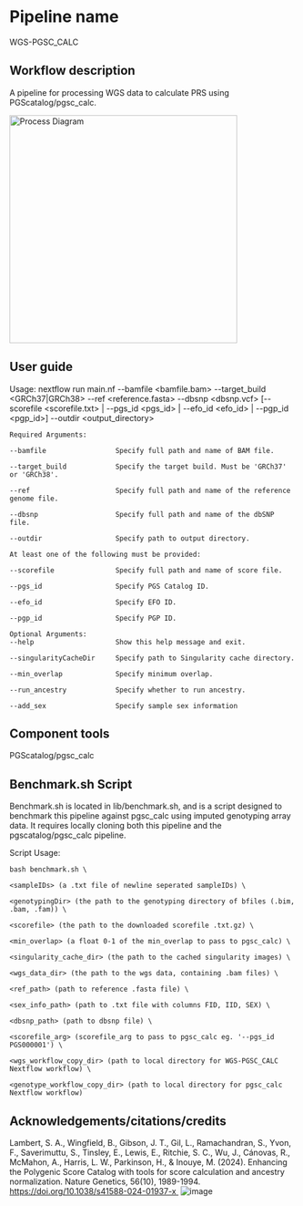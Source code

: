 # Pipeline name
WGS-PGSC_CALC
## Workflow description 
A pipeline for processing WGS data to calculate PRS using PGScatalog/pgsc_calc.

<img width="400" alt="Process Diagram" src="https://github.com/user-attachments/assets/0689c28e-3b62-46e5-9a99-2f1f3de2356f" />

## User guide 
Usage:  nextflow run main.nf --bamfile <bamfile.bam> --target_build <GRCh37|GRCh38> --ref <reference.fasta> --dbsnp <dbsnp.vcf> [--scorefile <scorefile.txt> | --pgs_id <pgs_id> | --efo_id <efo_id> | --pgp_id <pgp_id>] --outdir <output_directory>

    Required Arguments:
    
    --bamfile                 Specify full path and name of BAM file. 
    
    --target_build            Specify the target build. Must be 'GRCh37' or 'GRCh38'.
    
    --ref                     Specify full path and name of the reference genome file.
    
    --dbsnp                   Specify full path and name of the dbSNP file.
    
    --outdir                  Specify path to output directory.
    
    At least one of the following must be provided:
    
    --scorefile               Specify full path and name of score file.
    
    --pgs_id                  Specify PGS Catalog ID.
    
    --efo_id                  Specify EFO ID.
    
    --pgp_id                  Specify PGP ID.
     
    Optional Arguments:
    --help                    Show this help message and exit.
    
    --singularityCacheDir     Specify path to Singularity cache directory.
    
    --min_overlap             Specify minimum overlap.
    
    --run_ancestry            Specify whether to run ancestry.
    
    --add_sex                 Specify sample sex information
## Component tools 
PGScatalog/pgsc_calc

## Benchmark.sh Script
Benchmark.sh is located in lib/benchmark.sh, and is a script designed to benchmark this pipeline against pgsc_calc using imputed genotyping array data.
It requires locally cloning both this pipeline and the pgscatalog/pgsc_calc pipeline.

Script Usage: 

    bash benchmark.sh \

    <sampleIDs> (a .txt file of newline seperated sampleIDs) \
    
    <genotypingDir> (the path to the genotyping directory of bfiles (.bim, .bam, .fam)) \
    
    <scorefile> (the path to the downloaded scorefile .txt.gz) \
    
    <min_overlap> (a float 0-1 of the min_overlap to pass to pgsc_calc) \
    
    <singularity_cache_dir> (the path to the cached singularity images) \
    
    <wgs_data_dir> (the path to the wgs data, containing .bam files) \
    
    <ref_path> (path to reference .fasta file) \
    
    <sex_info_path> (path to .txt file with columns FID, IID, SEX) \
    
    <dbsnp_path> (path to dbsnp file) \
    
    <scorefile_arg> (scorefile_arg to pass to pgsc_calc eg. '--pgs_id PGS000001') \
    
    <wgs_workflow_copy_dir> (path to local directory for WGS-PGSC_CALC Nextflow workflow) \
    
    <genotype_workflow_copy_dir> (path to local directory for pgsc_calc Nextflow workflow)

## Acknowledgements/citations/credits
Lambert, S. A., Wingfield, B., Gibson, J. T., Gil, L., Ramachandran, S., Yvon, F., Saverimuttu, S., Tinsley, E., Lewis, E., Ritchie, S. C., Wu, J., Cánovas, R., McMahon, A., Harris, L. W., Parkinson, H., & Inouye, M. (2024). Enhancing the Polygenic Score Catalog with tools for score calculation and ancestry normalization. Nature Genetics, 56(10), 1989-1994. https://doi.org/10.1038/s41588-024-01937-x 
![image](https://github.com/user-attachments/assets/612dfb52-7a6f-40f5-9c5f-4606443540ee)
